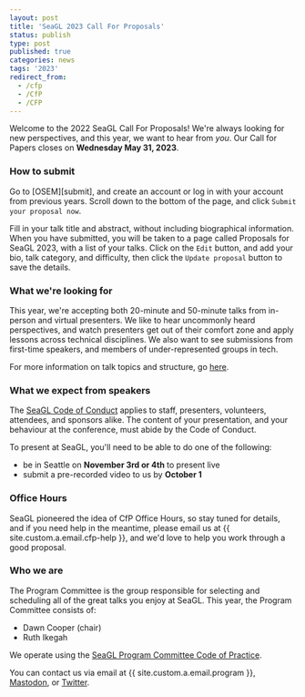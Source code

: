 ```yaml
---
layout: post
title: 'SeaGL 2023 Call For Proposals'
status: publish
type: post
published: true
categories: news
tags: '2023'
redirect_from:
  - /cfp
  - /CfP
  - /CFP
---
```


Welcome to the 2022 SeaGL Call For Proposals!  We're always looking for new perspectives, and this year, we want to hear from *you*.  Our Call for Papers closes on **Wednesday May 31, 2023**.

### How to submit

Go to [OSEM][submit], and create an account or log in with your account from previous years.  Scroll down to the bottom of the page, and click `Submit your proposal now`.

Fill in your talk title and abstract, without including biographical information.  When you have submitted, you will be taken to a page called Proposals for SeaGL 2023, with a list of your talks.  Click on the `Edit` button, and add your bio, talk category, and difficulty, then click the `Update proposal` button to save the details.

### What we're looking for

This year, we're accepting both 20-minute and 50-minute talks from in-person and virtual presenters.  We like to hear uncommonly heard perspectives, and watch presenters get out of their comfort zone and apply lessons across technical disciplines.  We also want to see submissions from first-time speakers, and members of under-represented groups in tech.

For more information on talk topics and structure, go [here](./2023-03-08-CFP-Details.md).

### What we expect from speakers

The [SeaGL Code of Conduct](http://seagl.org/code_of_conduct.html) applies to staff, presenters, volunteers, attendees, and sponsors alike.  The content of your presentation, and your behaviour at the conference, must abide by the Code of Conduct.

To present at SeaGL, you'll need to be able to do one of the following:

* be in Seattle on **November 3rd or 4th** to present live
* submit a pre-recorded video to us by **October 1**

### Office Hours
SeaGL pioneered the idea of CfP Office Hours, so stay tuned for details, and if you need help in the meantime, please email us at {{ site.custom.a.email.cfp-help }}, and we'd love to help you work through a good proposal.

### Who we are

The Program Committee is the group responsible for selecting and scheduling all of the great talks you enjoy at SeaGL. This year, the Program Committee consists of:

* Dawn Cooper (chair)
* Ruth Ikegah

We operate using the [SeaGL Program Committee Code of Practice](https://seagl.org/code_of_practice.html).

You can contact us via email at {{ site.custom.a.email.program }}, [Mastodon](https://mastodon.social/@SeaGL), or [Twitter](https://twitter.com/seagl).

